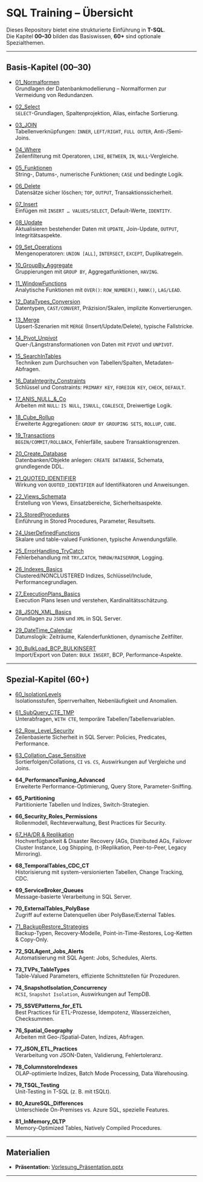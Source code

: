 # SQL Training – Übersicht

Dieses Repository bietet eine strukturierte Einführung in **T-SQL**.  
Die Kapitel **00–30** bilden das Basiswissen, **60+** sind optionale Spezialthemen.

---

## Basis-Kapitel (00–30)

- [01_Normalformen](https://github.com/ErhardRainer/SQL_Training/tree/main/T-SQL/01_Normalformen)  
  Grundlagen der Datenbankmodellierung – Normalformen zur Vermeidung von Redundanzen.

- [02_Select](https://github.com/ErhardRainer/SQL_Training/blob/main/T-SQL/02_Select/02_Select.md)  
  `SELECT`-Grundlagen, Spaltenprojektion, Alias, einfache Sortierung.

- [03_JOIN](https://github.com/ErhardRainer/SQL_Training/blob/main/T-SQL/03_JOIN/03_Join.md)  
  Tabellenverknüpfungen: `INNER`, `LEFT/RIGHT`, `FULL OUTER`, Anti-/Semi-Joins.

- [04_Where](https://github.com/ErhardRainer/SQL_Training/blob/main/T-SQL/04_Where/04_WHERE.md)  
  Zeilenfilterung mit Operatoren, `LIKE`, `BETWEEN`, `IN`, `NULL`-Vergleiche.

- [05_Funktionen](https://github.com/ErhardRainer/SQL_Training/blob/main/T-SQL/05_Funktionen/05_Funktionen.md)  
  String-, Datums-, numerische Funktionen; `CASE` und bedingte Logik.

- [06_Delete](https://github.com/ErhardRainer/SQL_Training/blob/main/T-SQL/06_Delete/06_Delete.md)  
  Datensätze sicher löschen; `TOP`, `OUTPUT`, Transaktionssicherheit.

- [07_Insert](https://github.com/ErhardRainer/SQL_Training/blob/main/T-SQL/07_Insert/07_Insert.md)  
  Einfügen mit `INSERT … VALUES/SELECT`, Default-Werte, `IDENTITY`.

- [08_Update](https://github.com/ErhardRainer/SQL_Training/blob/main/T-SQL/08_Update/08_Update.md)  
  Aktualisieren bestehender Daten mit `UPDATE`, Join-Update, `OUTPUT`, Integritätsaspekte.

- [09_Set_Operations](https://github.com/ErhardRainer/SQL_Training/blob/main/T-SQL/09_Set_Operations/09_Set_Operations.md)  
  Mengenoperatoren: `UNION [ALL]`, `INTERSECT`, `EXCEPT`, Duplikatregeln.

- [10_GroupBy_Aggregate](https://github.com/ErhardRainer/SQL_Training/blob/main/T-SQL/10_GroupBy_Aggregate/10_GroupBy_Aggregate.md)  
  Gruppierungen mit `GROUP BY`, Aggregatfunktionen, `HAVING`.

- [11_WindowFunctions](https://github.com/ErhardRainer/SQL_Training/blob/main/T-SQL/11_WindowFunctions/11_WindowFunctions.md)  
  Analytische Funktionen mit `OVER()`: `ROW_NUMBER()`, `RANK()`, `LAG/LEAD`.

- [12_DataTypes_Conversion](https://github.com/ErhardRainer/SQL_Training/blob/main/T-SQL/12_DataTypes_Conversion/12_DataTypes_Conversion.md)  
  Datentypen, `CAST/CONVERT`, Präzision/Skalen, implizite Konvertierungen.

- [13_Merge](https://github.com/ErhardRainer/SQL_Training/blob/main/T-SQL/13_Merge/13_Merge.md)  
  Upsert-Szenarien mit `MERGE` (Insert/Update/Delete), typische Fallstricke.

- [14_Pivot_Unpivot](https://github.com/ErhardRainer/SQL_Training/blob/main/T-SQL/14_Pivot_Unpivot/14_Pivot_Unpivot.md)  
  Quer-/Längstransformationen von Daten mit `PIVOT` und `UNPIVOT`.

- [15_SearchInTables](https://github.com/ErhardRainer/SQL_Training/tree/main/T-SQL/15_SearchInTables)  
  Techniken zum Durchsuchen von Tabellen/Spalten, Metadaten-Abfragen.

- [16_DataIntegrity_Constraints](https://github.com/ErhardRainer/SQL_Training/blob/main/T-SQL/16_DataIntegrity_Constraints/16_DataIntegrity_Constraints.md)  
  Schlüssel und Constraints: `PRIMARY KEY`, `FOREIGN KEY`, `CHECK`, `DEFAULT`.

- [17_ANIS_NULL_&_Co](https://github.com/ErhardRainer/SQL_Training/blob/main/T-SQL/17_ANSI_NULL%20%26%20Co/17_ANSI_NULL.md)  
  Arbeiten mit `NULL`: `IS NULL`, `ISNULL`, `COALESCE`, Dreiwertige Logik.

- [18_Cube_Rollup](https://github.com/ErhardRainer/SQL_Training/blob/main/T-SQL/18_Cube_Rollup/18_Cube_Rollup.md)  
  Erweiterte Aggregationen: `GROUP BY GROUPING SETS`, `ROLLUP`, `CUBE`.

- [19_Transactions](https://github.com/ErhardRainer/SQL_Training/blob/main/T-SQL/19_Transaktions/19_Transactions.md)  
  `BEGIN/COMMIT/ROLLBACK`, Fehlerfälle, saubere Transaktionsgrenzen.

- [20_Create_Database](https://github.com/ErhardRainer/SQL_Training/blob/main/T-SQL/20_Create_Database/20_Create_Database.md)  
  Datenbanken/Objekte anlegen: `CREATE DATABASE`, Schemata, grundlegende DDL.

- [21_QUOTED_IDENTIFIER](https://github.com/ErhardRainer/SQL_Training/blob/main/T-SQL/21_QUOTED_IDENTIFIER/21_Quoted_Identifier.md)  
  Wirkung von `QUOTED_IDENTIFIER` auf Identifikatoren und Anweisungen.

- [22_Views_Schemata](https://github.com/ErhardRainer/SQL_Training/blob/main/T-SQL/22_Views_Schemata/22_Views_Schemata.md)  
  Erstellung von Views, Einsatzbereiche, Sicherheitsaspekte.

- [23_StoredProcedures](https://github.com/ErhardRainer/SQL_Training/blob/main/T-SQL/23_StoredProcedures/23_StoredProcedures.md)  
  Einführung in Stored Procedures, Parameter, Resultsets.

- [24_UserDefinedFunctions](https://github.com/ErhardRainer/SQL_Training/blob/main/T-SQL/24_UserDefinedFunctions/24_UserDefinedFunctions.md)  
  Skalare und table-valued Funktionen, typische Anwendungsfälle.

- [25_ErrorHandling_TryCatch](https://github.com/ErhardRainer/SQL_Training/blob/main/T-SQL/25_ErrorHandling_TryCatch/25_ErrorHandling_TryCatch.md)  
  Fehlerbehandlung mit `TRY…CATCH`, `THROW/RAISERROR`, Logging.

- [26_Indexes_Basics](https://github.com/ErhardRainer/SQL_Training/blob/main/T-SQL/26_Indexes_Basics/26_Indexes_Basics.md)  
  Clustered/NONCLUSTERED Indizes, Schlüssel/Include, Performancegrundlagen.

- [27_ExecutionPlans_Basics](https://github.com/ErhardRainer/SQL_Training/blob/main/T-SQL/27_ExecutionPlans_Basics/27_ExecutionPlans_Basics.md)  
  Execution Plans lesen und verstehen, Kardinalitätsschätzung.

- [28_JSON_XML_Basics](https://github.com/ErhardRainer/SQL_Training/blob/main/T-SQL/28_JSON_XML_Basics/28_JSON_XML_Basics.md)  
  Grundlagen zu `JSON` und `XML` in SQL Server.

- [29_DateTime_Calendar](https://github.com/ErhardRainer/SQL_Training/blob/main/T-SQL/29_DateTime_Calendar/29_DateTime_Calendar.md)  
  Datumslogik: Zeiträume, Kalenderfunktionen, dynamische Zeitfilter.

- [30_BulkLoad_BCP_BULKINSERT](https://github.com/ErhardRainer/SQL_Training/blob/main/T-SQL/30_BulkLoad_BCP_BULKINSERT/30_BulkLoad_BCP_BULKINSERT.md)  
  Import/Export von Daten: `BULK INSERT`, BCP, Performance-Aspekte.

---

## Spezial-Kapitel (60+)

- [60_IsolationLevels](https://github.com/ErhardRainer/SQL_Training/tree/main/T-SQL/60_IsolationLevels)  
  Isolationsstufen, Sperrverhalten, Nebenläufigkeit und Anomalien.

- [61_SubQuery_CTE_TMP](https://github.com/ErhardRainer/SQL_Training/tree/main/T-SQL/61_SubQuery_CTE_TMP)  
  Unterabfragen, `WITH CTE`, temporäre Tabellen/Tabellenvariablen.

- [62_Row_Level_Security](https://github.com/ErhardRainer/SQL_Training/tree/main/T-SQL/62_Row_Level_Security)  
  Zeilenbasierte Sicherheit in SQL Server: Policies, Predicates, Performance.

- [63_Collation_Case_Sensitive](https://github.com/ErhardRainer/SQL_Training/tree/main/T-SQL/63_Collation_Case_Sensitive)  
  Sortierfolgen/Collations, `CI` vs. `CS`, Auswirkungen auf Vergleiche und Joins.

- **64_PerformanceTuning_Advanced**  
  Erweiterte Performance-Optimierung, Query Store, Parameter-Sniffing.

- **65_Partitioning**  
  Partitionierte Tabellen und Indizes, Switch-Strategien.

- **66_Security_Roles_Permissions**  
  Rollenmodell, Rechteverwaltung, Best Practices für Security.

- [67_HA/DR & Replikation](https://github.com/ErhardRainer/SQL_Training/blob/main/T-SQL/67_HA_DR/HA_DR.md)  
  Hochverfügbarkeit & Disaster Recovery (AGs, Distributed AGs, Failover Cluster Instance, Log Shipping, (t-)Replikation, Peer-to-Peer, Legacy Mirroring).

- **68_TemporalTables_CDC_CT**  
  Historisierung mit system-versionierten Tabellen, Change Tracking, CDC.
  
- **69_ServiceBroker_Queues**  
  Message-basierte Verarbeitung in SQL Server.

- **70_ExternalTables_PolyBase**  
  Zugriff auf externe Datenquellen über PolyBase/External Tables.

- [71_BackupRestore_Strategies](https://github.com/ErhardRainer/SQL_Training/tree/main/T-SQL/71_BackupRestore_Strategies)  
  Backup-Typen, Recovery-Modelle, Point-in-Time-Restores, Log-Ketten & Copy-Only.

- **72_SQLAgent_Jobs_Alerts**  
  Automatisierung mit SQL Agent: Jobs, Schedules, Alerts.

- **73_TVPs_TableTypes**  
  Table-Valued Parameters, effiziente Schnittstellen für Prozeduren.

- **74_SnapshotIsolation_Concurrency**  
  `RCSI`, `Snapshot Isolation`, Auswirkungen auf TempDB.

- **75_SSVEPatterns_for_ETL**  
  Best Practices für ETL-Prozesse, Idempotenz, Wasserzeichen, Checksummen.

- **76_Spatial_Geography**  
  Arbeiten mit Geo-/Spatial-Daten, Indizes, Abfragen.

- **77_JSON_ETL_Practices**  
  Verarbeitung von JSON-Daten, Validierung, Fehlertoleranz.

- **78_ColumnstoreIndexes**  
  OLAP-optimierte Indizes, Batch Mode Processing, Data Warehousing.

- **79_TSQL_Testing**  
  Unit-Testing in T-SQL (z. B. mit tSQLt).

- **80_AzureSQL_Differences**  
  Unterschiede On-Premises vs. Azure SQL, spezielle Features.

- **81_InMemory_OLTP**  
  Memory-Optimized Tables, Natively Compiled Procedures.

---

## Materialien

- **Präsentation:** [Vorlesung_Präsentation.pptx](https://github.com/ErhardRainer/SQL_Training/blob/main/T-SQL/Vorlesung_Pr%C3%A4sentation.pptx)

---
